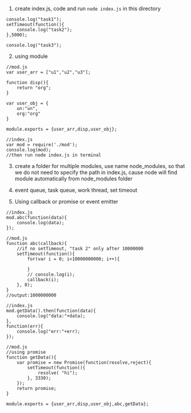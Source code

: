 1. create index.js, code and run `node index.js` in this directory
```
console.log("task1");
setTimeout(function(){
    console.log("task2");
},5000);

console.log("task3");
```

2. using module

```
//mod.js
var user_arr = ["u1","u2","u3"];

function disp(){
    return "org";
}

var user_obj = {
    un:"un",
    org:"org"
}

module.exports = {user_arr,disp,user_obj};
```

```
//index.js
var mod = require('./mod');
console.log(mod);
//then run node index.js in terminal
```

3. create a folder for multiple modules, use name node_modules, so that we do not need to specify the path in index.js, cause node will find module automatically from node_modules folder

4. event queue, task queue, work thread, set timeout

5. Using callback or promise or event emitter
```
//index.js
mod.abc(function(data){
    console.log(data);
});

//mod.js
function abc(callback){
    //if no setTimeout, "task 2" only after 10000000
    setTimeout(function(){
        for(var i = 0; i<10000000000; i++){

        } 
        // console.log(i);
        callback(i);
    }, 0);
}
//output:1000000000
```

```
//index.js
mod.getData().then(function(data){
    console.log("data:"+data);
},
function(err){
    console.log("err:"+err);
});

//mod.js
//using promise
function getData(){
    var promise = new Promise(function(resolve,reject){
        setTimeout(function(){
            resolve( "hi");
        }, 3330);
    });
    return promise;
}

module.exports = {user_arr,disp,user_obj,abc,getData};
```